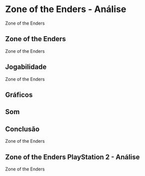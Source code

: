 ---
---

# Zone of the Enders - Análise

Zone of the Enders

## Zone of the Enders

Zone of the Enders

## Jogabilidade

Zone of the Enders

## Gráficos


## Som

## Conclusão

Zone of the Enders

## Zone of the Enders PlayStation 2 - Análise

Zone of the Enders
